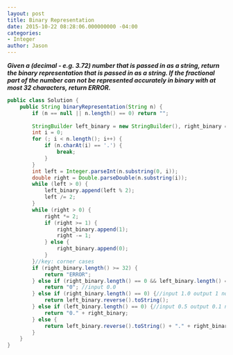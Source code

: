 ```yaml
---
layout: post
title: Binary Representation
date: 2015-10-22 08:28:06.000000000 -04:00
categories:
- Integer
author: Jason
---
```

<p><strong><em>Given a (decimal - e.g. 3.72) number that is passed in as a string, return the binary representation that is passed in as a string. If the fractional part of the number can not be represented accurately in binary with at most 32 characters, return ERROR.</em></strong></p>


``` java
public class Solution {
    public String binaryRepresentation(String n) {
        if (n == null || n.length() == 0) return "";
        
        StringBuilder left_binary = new StringBuilder(), right_binary = new StringBuilder();
        int i = 0;
        for (; i < n.length(); i++) {
            if (n.charAt(i) == '.') {
                break;
            }
        }
        int left = Integer.parseInt(n.substring(0, i));
        double right = Double.parseDouble(n.substring(i));
        while (left > 0) {
            left_binary.append(left % 2);
            left /= 2;
        }
        while (right > 0) {
            right *= 2;
            if (right >= 1) {
                right_binary.append(1);
                right -= 1;
            } else {
                right_binary.append(0);
            }
        }//key: corner cases
        if (right_binary.length() >= 32) {
            return "ERROR";
        } else if (right_binary.length() == 0 && left_binary.length() == 0) {
            return "0"; //input 0.0
        } else if (right_binary.length() == 0) {//input 1.0 output 1 not 1.0
            return left_binary.reverse().toString();
        } else if (left_binary.length() == 0) {//input 0.5 output 0.1 not .1
            return "0." + right_binary;
        } else {
            return left_binary.reverse().toString() + "." + right_binary;
        }
    }
}
```
